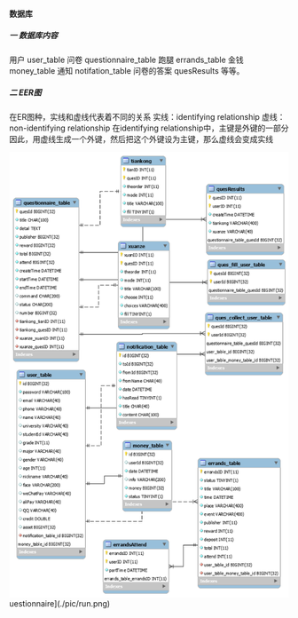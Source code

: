 #### 数据库
##### 一 数据库内容
用户 user_table
问卷 questionnaire_table
跑腿 errands_table
金钱 money_table
通知 notifation_table
问卷的答案 quesResults
等等。
##### 二 EER图
在ER图种，实线和虚线代表着不同的关系
实线：identifying relationship
虚线：non-identifying relationship
在identifying relationship中，主键是外键的一部分
因此，用虚线生成一个外键，然后把这个外键设为主键，那么虚线会变成实线

![sjk2](./pic/sjk2.png)
uestionnaire](./pic/run.png)
